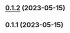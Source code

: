 ## [0.1.2](https://github.com/rango-exchange/rango-client/compare/widget-app@0.1.1...widget-app@0.1.2) (2023-05-15)



## 0.1.1 (2023-05-15)



